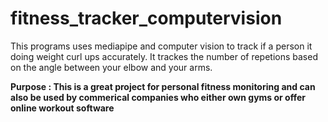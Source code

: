 # fitness_tracker_computervision

This programs uses mediapipe and computer vision to track if a person it doing weight curl ups accurately. It trackes the number of repetions based on the angle between your elbow and your arms.

**Purpose : This is a great project for personal fitness monitoring and can also be used by commerical companies who either own gyms or offer online workout software**
